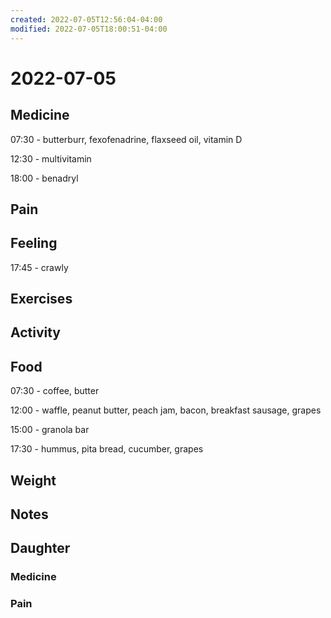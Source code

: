 ```yaml
---
created: 2022-07-05T12:56:04-04:00
modified: 2022-07-05T18:00:51-04:00
---
```


# 2022-07-05

## Medicine

07:30 - butterburr, fexofenadrine, flaxseed oil, vitamin D

12:30 - multivitamin 

18:00 - benadryl 


## Pain


## Feeling

17:45 - crawly


## Exercises


## Activity


## Food

07:30 - coffee, butter

12:00 - waffle, peanut butter, peach jam, bacon, breakfast sausage, grapes

15:00 - granola bar

17:30 - hummus, pita bread, cucumber, grapes


## Weight


## Notes


## Daughter

### Medicine


### Pain
